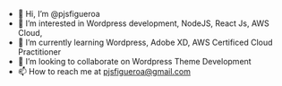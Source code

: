 - 👋 Hi, I’m @pjsfigueroa
- 👀 I’m interested in Wordpress development, NodeJS, React Js, AWS Cloud,
- 🌱 I’m currently learning Wordpress, Adobe XD, AWS Certificed Cloud Practitioner
- 💞️ I’m looking to collaborate on Wordpress Theme Development
- 📫 How to reach me at pjsfigueroa@gmail.com

<!---
pjsfigueroa/pjsfigueroa is a ✨ special ✨ repository because its `README.md` (this file) appears on your GitHub profile.
You can click the Preview link to take a look at your changes.
--->
